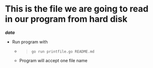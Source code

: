 # This is the file we are going to read in our program from hard disk

_**data**_

* Run program with
  * >`go run printfile.go README.md`

  * Program will accept one file name
